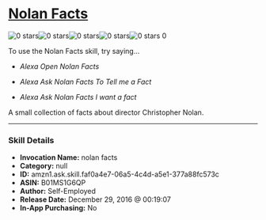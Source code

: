 # [Nolan Facts](http://alexa.amazon.com/#skills/amzn1.ask.skill.faf0a4e7-06a5-4c4d-a5e1-377a88fc573c)
![0 stars](../../images/ic_star_border_black_18dp_1x.png)![0 stars](../../images/ic_star_border_black_18dp_1x.png)![0 stars](../../images/ic_star_border_black_18dp_1x.png)![0 stars](../../images/ic_star_border_black_18dp_1x.png)![0 stars](../../images/ic_star_border_black_18dp_1x.png) 0

To use the Nolan Facts skill, try saying...

* *Alexa Open Nolan Facts*

* *Alexa Ask Nolan Facts To Tell me a Fact*

* *Alexa Ask Nolan Facts I want a fact*

A small collection of facts about director Christopher Nolan.

***

### Skill Details

* **Invocation Name:** nolan facts
* **Category:** null
* **ID:** amzn1.ask.skill.faf0a4e7-06a5-4c4d-a5e1-377a88fc573c
* **ASIN:** B01MS1G6QP
* **Author:** Self-Employed
* **Release Date:** December 29, 2016 @ 00:19:07
* **In-App Purchasing:** No
